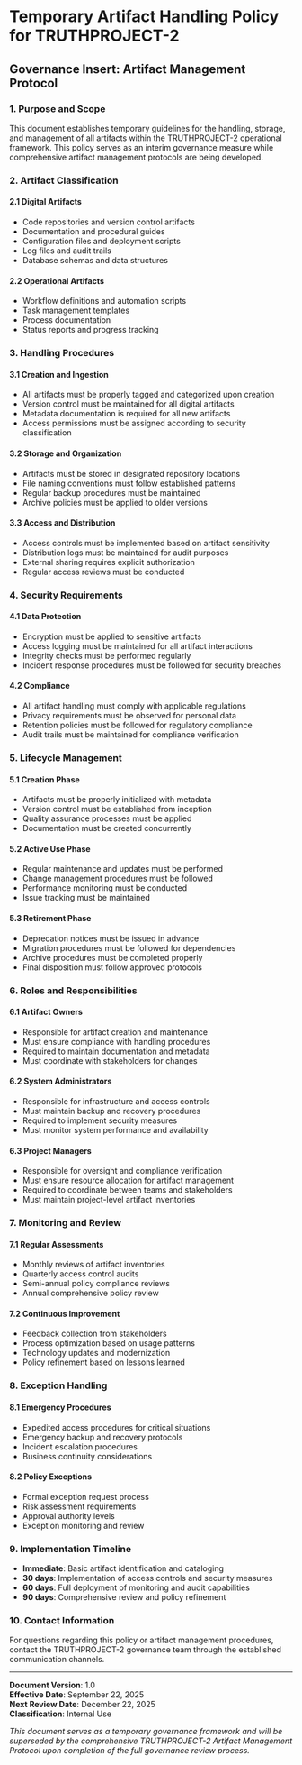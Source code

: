 # Temporary Artifact Handling Policy for TRUTHPROJECT-2

## Governance Insert: Artifact Management Protocol

### 1. Purpose and Scope

This document establishes temporary guidelines for the handling, storage, and management of all artifacts within the TRUTHPROJECT-2 operational framework. This policy serves as an interim governance measure while comprehensive artifact management protocols are being developed.

### 2. Artifact Classification

#### 2.1 Digital Artifacts
- Code repositories and version control artifacts
- Documentation and procedural guides
- Configuration files and deployment scripts
- Log files and audit trails
- Database schemas and data structures

#### 2.2 Operational Artifacts
- Workflow definitions and automation scripts
- Task management templates
- Process documentation
- Status reports and progress tracking

### 3. Handling Procedures

#### 3.1 Creation and Ingestion
- All artifacts must be properly tagged and categorized upon creation
- Version control must be maintained for all digital artifacts
- Metadata documentation is required for all new artifacts
- Access permissions must be assigned according to security classification

#### 3.2 Storage and Organization
- Artifacts must be stored in designated repository locations
- File naming conventions must follow established patterns
- Regular backup procedures must be maintained
- Archive policies must be applied to older versions

#### 3.3 Access and Distribution
- Access controls must be implemented based on artifact sensitivity
- Distribution logs must be maintained for audit purposes
- External sharing requires explicit authorization
- Regular access reviews must be conducted

### 4. Security Requirements

#### 4.1 Data Protection
- Encryption must be applied to sensitive artifacts
- Access logging must be maintained for all artifact interactions
- Integrity checks must be performed regularly
- Incident response procedures must be followed for security breaches

#### 4.2 Compliance
- All artifact handling must comply with applicable regulations
- Privacy requirements must be observed for personal data
- Retention policies must be followed for regulatory compliance
- Audit trails must be maintained for compliance verification

### 5. Lifecycle Management

#### 5.1 Creation Phase
- Artifacts must be properly initialized with metadata
- Version control must be established from inception
- Quality assurance processes must be applied
- Documentation must be created concurrently

#### 5.2 Active Use Phase
- Regular maintenance and updates must be performed
- Change management procedures must be followed
- Performance monitoring must be conducted
- Issue tracking must be maintained

#### 5.3 Retirement Phase
- Deprecation notices must be issued in advance
- Migration procedures must be followed for dependencies
- Archive procedures must be completed properly
- Final disposition must follow approved protocols

### 6. Roles and Responsibilities

#### 6.1 Artifact Owners
- Responsible for artifact creation and maintenance
- Must ensure compliance with handling procedures
- Required to maintain documentation and metadata
- Must coordinate with stakeholders for changes

#### 6.2 System Administrators
- Responsible for infrastructure and access controls
- Must maintain backup and recovery procedures
- Required to implement security measures
- Must monitor system performance and availability

#### 6.3 Project Managers
- Responsible for oversight and compliance verification
- Must ensure resource allocation for artifact management
- Required to coordinate between teams and stakeholders
- Must maintain project-level artifact inventories

### 7. Monitoring and Review

#### 7.1 Regular Assessments
- Monthly reviews of artifact inventories
- Quarterly access control audits
- Semi-annual policy compliance reviews
- Annual comprehensive policy review

#### 7.2 Continuous Improvement
- Feedback collection from stakeholders
- Process optimization based on usage patterns
- Technology updates and modernization
- Policy refinement based on lessons learned

### 8. Exception Handling

#### 8.1 Emergency Procedures
- Expedited access procedures for critical situations
- Emergency backup and recovery protocols
- Incident escalation procedures
- Business continuity considerations

#### 8.2 Policy Exceptions
- Formal exception request process
- Risk assessment requirements
- Approval authority levels
- Exception monitoring and review

### 9. Implementation Timeline

- **Immediate**: Basic artifact identification and cataloging
- **30 days**: Implementation of access controls and security measures
- **60 days**: Full deployment of monitoring and audit capabilities
- **90 days**: Comprehensive review and policy refinement

### 10. Contact Information

For questions regarding this policy or artifact management procedures, contact the TRUTHPROJECT-2 governance team through the established communication channels.

---

**Document Version**: 1.0  
**Effective Date**: September 22, 2025  
**Next Review Date**: December 22, 2025  
**Classification**: Internal Use

*This document serves as a temporary governance framework and will be superseded by the comprehensive TRUTHPROJECT-2 Artifact Management Protocol upon completion of the full governance review process.*
